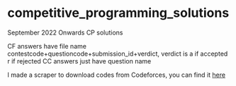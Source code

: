 # competitive_programming_solutions
September 2022 Onwards CP solutions 

CF answers have file name contestcode+questioncode+submission_id+verdict, verdict is a if accepted r if rejected
CC answers just have question name


I made a scraper to download codes from Codeforces, you can find it [here](https://github.com/Satan-Claws/cf_scraper)
